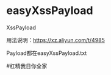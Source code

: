 # easyXssPayload

XssPayload

用法说明：https://xz.aliyun.com/t/4985

Payload都在easyXssPayload.txt

#杠精我日你全家
